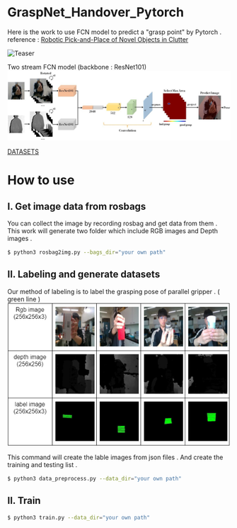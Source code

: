 # GraspNet_Handover_Pytorch

Here is the work to use FCN model to predict a "grasp point" by Pytorch .<br>
reference : [Robotic Pick-and-Place of Novel Objects in Clutter](https://arxiv.org/pdf/1710.01330.pdf)

![Teaser](figure/demo.png)

Two stream FCN model (backbone : ResNet101)<br>
![Teaser](figure/model.png)

[DATASETS](https://drive.google.com/file/d/13vRFPhruy37sk3Tzo4Z6dyw--TFWSIuH/view?usp=sharing)

# How to use

## I. Get image data from rosbags
You can collect the image by recording rosbag and get data from them . This work will generate two folder which include RGB images and Depth images .
```bash
$ python3 rosbag2img.py --bags_dir="your own path"
```

## II. Labeling and generate datasets
Our method of labeling is to label the grasping pose of parallel gripper . ( green line )
![Dataset](figure/datasets.png)

This command will create the lable images from json files . And create the training and testing list .
```bash
$ python3 data_preprocess.py --data_dir="your own path"
```
## II. Train
```bash
$ python3 train.py --data_dir="your own path"
```

